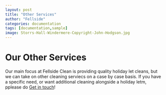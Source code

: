 ```yaml
---
layout: post
title: "Other Services"
author: "Fellside"
categories: documentation
tags: [documentation,sample]
image: Storrs-Hall-Windermere-Copyright-John-Hodgson.jpg
---
```


# Our Other Services

Our main focus at Fellside Clean is providing quality holiday let cleans, but we can take on other cleaning serviecs on a case by case basis. If you have a specific need, or want additional cleaning alongside a holiday letm, pplease do [Get in touch](https://fellsideclean.uk/)!
